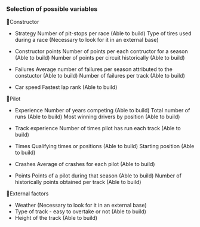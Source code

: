 ### Selection of possible variables

🔹Constructor

- Strategy
Number of pit-stops per race (Able to build)
Type of tires used during a race (Necessary to look for it in an external base)

- Constructor points
Number of points per each contructor for a season (Able to build)
Number of points per circuit historically (Able to build)

- Failures
Average number of failures per season attributed to the constuctor (Able to build)
Number of failures per track (Able to build)

- Car speed
Fastest lap rank (Able to build)

🔹Pilot

- Experience
Number of years competing (Able to build)
Total number of runs (Able to build)
Most winning drivers by position  (Able to build)

- Track experience
Number of times pilot has run each track (Able to build)

- Times
Qualifying times or positions (Able to build)
Starting position (Able to build)

- Crashes
Average of crashes for each pilot (Able to build)

- Points
Points of a pilot during that season (Able to build)
Number of historically points obtained per track (Able to build)

🔹External factors

- Weather (Necessary to look for it in an external base)
- Type of track - easy to overtake or not (Able to build)
- Height of the track (Able to build)